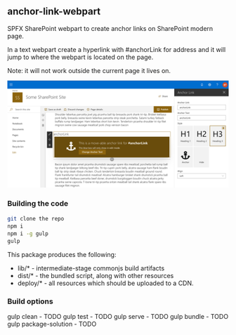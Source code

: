 ## anchor-link-webpart
SPFX SharePoint webpart to create anchor links on SharePoint modern page.

In a text webpart create a hyperlink with #anchorLink for address and it will jump to where the webpart is located on the page.

Note: it will not work outside the current page it lives on. 

![Screenshot](/assets/screenshot.png)

### Building the code

```bash
git clone the repo
npm i
npm i -g gulp
gulp
```

This package produces the following:

* lib/* - intermediate-stage commonjs build artifacts
* dist/* - the bundled script, along with other resources
* deploy/* - all resources which should be uploaded to a CDN.

### Build options

gulp clean - TODO
gulp test - TODO
gulp serve - TODO
gulp bundle - TODO
gulp package-solution - TODO
